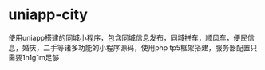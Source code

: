 # uniapp-city
使用uniapp搭建的同城小程序，包含同城信息发布，同城拼车，顺风车，便民信息，婚庆，二手等诸多功能的小程序源码，使用php tp5框架搭建，服务器配置只需要1h1g1m足够
